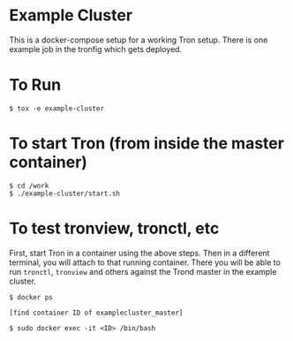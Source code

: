 # Example Cluster

This is a docker-compose setup for a working Tron setup. There is one example job
in the tronfig which gets deployed.

# To Run

```
$ tox -e example-cluster
```

# To start Tron (from inside the master container)

```
$ cd /work
$ ./example-cluster/start.sh
```

# To test tronview, tronctl, etc
First, start Tron in a container using the above steps. Then in a different terminal,
you will attach to that running container. There you will be able to run `tronctl`,
`tronview` and others against the Trond master in the example cluster.

```
$ docker ps

[find container ID of examplecluster_master]

$ sudo docker exec -it <ID> /bin/bash
```
